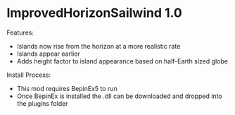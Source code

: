 # ImprovedHorizonSailwind 1.0

Features:

  -  Islands now rise from the horizon at a more realistic rate
  -  Islands appear earlier
  -  Adds height factor to island appearance based on half-Earth sized globe

Install Process:

  - This mod requires BepinEx5 to run
  - Once BepinEx is installed the .dll can be downloaded and dropped into the plugins folder
